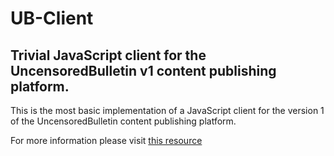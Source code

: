 # UB-Client
## Trivial JavaScript client for the UncensoredBulletin v1 content publishing platform.

This is the most basic implementation of a JavaScript client for the version 1 
of the UncensoredBulletin content publishing platform.

For more information please visit [this resource](https://ipfs.io/ipfs/bafybeigvxehfvxhrzkmnzi4tqpl2flq2edd3fkcb4hlojitdczrqdu44p4)
